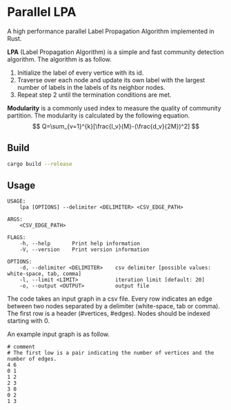# Parallel LPA

A high performance parallel Label Propagation Algorithm implemented in Rust.

**LPA** (Label Propagation Algorithm) is a simple and fast community detection algorithm. The algorithm is as follow.

1. Initialize the label of every vertice with its id.
2. Traverse over each node and update its own label with the largest number of labels in the labels of its neighbor nodes.
3. Repeat step 2 until the termination conditions are met.

**Modularity** is a commonly used index to measure the quality of community partition. The modularity is calculated by the following equation.
$$
Q=\sum_{v=1}^{k}[\frac{l_v}{M}-(\frac{d_v}{2M})^2]
$$

## Build

```bash
cargo build --release
```

## Usage

```
USAGE:
    lpa [OPTIONS] --delimiter <DELIMITER> <CSV_EDGE_PATH>

ARGS:
    <CSV_EDGE_PATH>    

FLAGS:
    -h, --help       Print help information
    -V, --version    Print version information

OPTIONS:
    -d, --delimiter <DELIMITER>    csv delimiter [possible values: white-space, tab, comma]
    -l, --limit <LIMIT>            iteration limit [default: 20]
    -o, --output <OUTPUT>          output file
```

The code takes an input graph in a csv file. Every row indicates an edge between two nodes separated by a delimiter (white-space, tab or comma). The first row is a header (#vertices, #edges). Nodes should be indexed starting with 0.

An example input graph is as follow.

```
# comment
# The first low is a pair indicating the number of vertices and the number of edges.
4 6
0 1
1 2
2 3
3 0
0 2
1 3
```